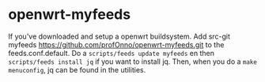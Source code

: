 # openwrt-myfeeds

If you've downloaded and setup a openwrt buildsystem. Add src-git myfeeds https://github.com/profOnno/openwrt-myfeeds.git to the feeds.conf.default. Do a `scripts/feeds update myfeeds` en then `scripts/feeds install jq` if you want to install jq. Then, when you do a `make menuconfig`, jq can be found in the utilities.
